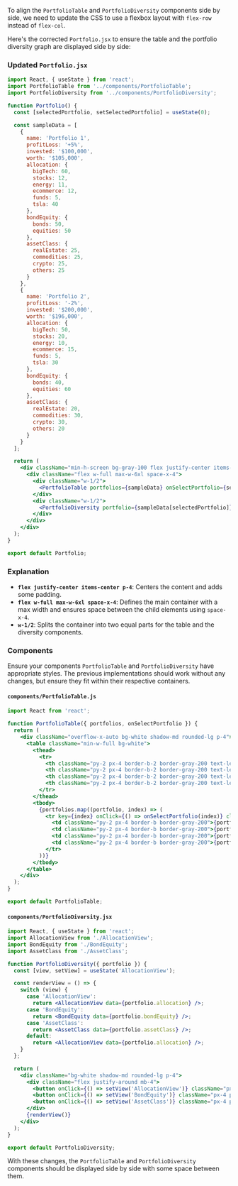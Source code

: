 To align the `PortfolioTable` and `PortfolioDiversity` components side by side, we need to update the CSS to use a flexbox layout with `flex-row` instead of `flex-col`.

Here's the corrected `Portfolio.jsx` to ensure the table and the portfolio diversity graph are displayed side by side:

### Updated `Portfolio.jsx`

```jsx
import React, { useState } from 'react';
import PortfolioTable from '../components/PortfolioTable';
import PortfolioDiversity from '../components/PortfolioDiversity';

function Portfolio() {
  const [selectedPortfolio, setSelectedPortfolio] = useState(0);

  const sampleData = [
    {
      name: 'Portfolio 1',
      profitLoss: '+5%',
      invested: '$100,000',
      worth: '$105,000',
      allocation: {
        bigTech: 60,
        stocks: 12,
        energy: 11,
        ecommerce: 12,
        funds: 5,
        tsla: 40
      },
      bondEquity: {
        bonds: 50,
        equities: 50
      },
      assetClass: {
        realEstate: 25,
        commodities: 25,
        crypto: 25,
        others: 25
      }
    },
    {
      name: 'Portfolio 2',
      profitLoss: '-2%',
      invested: '$200,000',
      worth: '$196,000',
      allocation: {
        bigTech: 50,
        stocks: 20,
        energy: 10,
        ecommerce: 15,
        funds: 5,
        tsla: 30
      },
      bondEquity: {
        bonds: 40,
        equities: 60
      },
      assetClass: {
        realEstate: 20,
        commodities: 30,
        crypto: 30,
        others: 20
      }
    }
  ];

  return (
    <div className="min-h-screen bg-gray-100 flex justify-center items-center p-4">
      <div className="flex w-full max-w-6xl space-x-4">
        <div className="w-1/2">
          <PortfolioTable portfolios={sampleData} onSelectPortfolio={setSelectedPortfolio} />
        </div>
        <div className="w-1/2">
          <PortfolioDiversity portfolio={sampleData[selectedPortfolio]} />
        </div>
      </div>
    </div>
  );
}

export default Portfolio;
```

### Explanation

- **`flex justify-center items-center p-4`**: Centers the content and adds some padding.
- **`flex w-full max-w-6xl space-x-4`**: Defines the main container with a max width and ensures space between the child elements using `space-x-4`.
- **`w-1/2`**: Splits the container into two equal parts for the table and the diversity components.

### Components

Ensure your components `PortfolioTable` and `PortfolioDiversity` have appropriate styles. The previous implementations should work without any changes, but ensure they fit within their respective containers.

#### `components/PortfolioTable.js`
```jsx
import React from 'react';

function PortfolioTable({ portfolios, onSelectPortfolio }) {
  return (
    <div className="overflow-x-auto bg-white shadow-md rounded-lg p-4">
      <table className="min-w-full bg-white">
        <thead>
          <tr>
            <th className="py-2 px-4 border-b-2 border-gray-200 text-left leading-tight">Portfolio Name</th>
            <th className="py-2 px-4 border-b-2 border-gray-200 text-left leading-tight">Profit/Loss</th>
            <th className="py-2 px-4 border-b-2 border-gray-200 text-left leading-tight">Invested</th>
            <th className="py-2 px-4 border-b-2 border-gray-200 text-left leading-tight">Portfolio Worth</th>
          </tr>
        </thead>
        <tbody>
          {portfolios.map((portfolio, index) => (
            <tr key={index} onClick={() => onSelectPortfolio(index)} className="cursor-pointer hover:bg-gray-100">
              <td className="py-2 px-4 border-b border-gray-200">{portfolio.name}</td>
              <td className="py-2 px-4 border-b border-gray-200">{portfolio.profitLoss}</td>
              <td className="py-2 px-4 border-b border-gray-200">{portfolio.invested}</td>
              <td className="py-2 px-4 border-b border-gray-200">{portfolio.worth}</td>
            </tr>
          ))}
        </tbody>
      </table>
    </div>
  );
}

export default PortfolioTable;
```

#### `components/PortfolioDiversity.jsx`
```jsx
import React, { useState } from 'react';
import AllocationView from './AllocationView';
import BondEquity from './BondEquity';
import AssetClass from './AssetClass';

function PortfolioDiversity({ portfolio }) {
  const [view, setView] = useState('AllocationView');

  const renderView = () => {
    switch (view) {
      case 'AllocationView':
        return <AllocationView data={portfolio.allocation} />;
      case 'BondEquity':
        return <BondEquity data={portfolio.bondEquity} />;
      case 'AssetClass':
        return <AssetClass data={portfolio.assetClass} />;
      default:
        return <AllocationView data={portfolio.allocation} />;
    }
  };

  return (
    <div className="bg-white shadow-md rounded-lg p-4">
      <div className="flex justify-around mb-4">
        <button onClick={() => setView('AllocationView')} className="px-4 py-2 text-sm font-medium text-white bg-blue-500 rounded hover:bg-blue-600">Allocation View</button>
        <button onClick={() => setView('BondEquity')} className="px-4 py-2 text-sm font-medium text-white bg-blue-500 rounded hover:bg-blue-600">Bond Equity</button>
        <button onClick={() => setView('AssetClass')} className="px-4 py-2 text-sm font-medium text-white bg-blue-500 rounded hover:bg-blue-600">Asset Class</button>
      </div>
      {renderView()}
    </div>
  );
}

export default PortfolioDiversity;
```

With these changes, the `PortfolioTable` and `PortfolioDiversity` components should be displayed side by side with some space between them.
